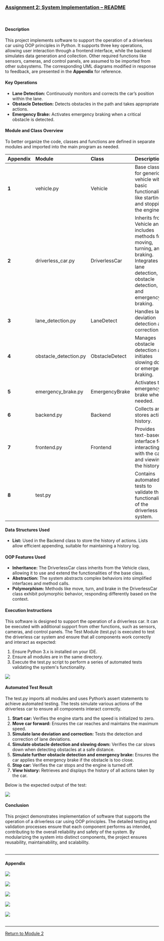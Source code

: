 ### [Assignment 2: System Implementation – README](https://helenhelene.github.io/eportfolio/pdf/Module02_README.pdf)

<br>

#### Description
This project implements software to support the operation of a driverless car using OOP principles in Python. It supports three key operations, allowing user interaction through a frontend interface, while the backend simulates data generation and collection. Other required functions like sensors, cameras, and control panels, are assumed to be imported from other subsystems. The corresponding UML diagrams modified in response to feedback, are presented in the **Appendix** for reference.

#### Key Operations
 - **Lane Detection:** Continuously monitors and corrects the car’s position within the lane.
 - **Obstacle Detection:** Detects obstacles in the path and takes appropriate actions.
 - **Emergency Brake:** Activates emergency braking when a critical obstacle is detected.

#### Module and Class Overview
To better organize the code, classes and functions are defined in separate modules and imported into the main program as needed. 

| **Appendix** | **Module** | **Class** | **Description** |
| :----------- | :--------- | :-------- | :-------------- |
| **1** | vehicle.py	| Vehicle	| Base class for generic vehicle with basic functionalities like starting and stopping the engine. |
| **2** | driverless_car.py	| DriverlessCar	| Inherits from Vehicle and includes methods for moving, turning, and braking. Integrates lane detection, obstacle detection, and emergency braking. |
| **3** | lane_detection.py	| LaneDetect	| Handles lane deviation detection and correction. |
| **4** | obstacle_detection.py	| ObstacleDetect	| Manages obstacle detection and initiates slowing down or emergency braking. |
| **5** | emergency_brake.py	| EmergencyBrake	| Activates the emergency brake when needed. |
| **6** | backend.py	| Backend	| Collects and stores action history. |
| **7** | frontend.py	| Frontend | Provides text-based interface for interacting with the car and viewing the history. |
| **8** | test.py |  | Contains automated tests to validate the functionality of the driverless car system. |

#### Data Structures Used
 - **List:** Used in the Backend class to store the history of actions. Lists allow efficient appending, suitable for maintaining a history log.

#### OOP Features Used
 - **Inheritance:** The DriverlessCar class inherits from the Vehicle class, allowing it to use and extend the functionalities of the base class.
 - **Abstraction:** The system abstracts complex behaviors into simplified interfaces and method calls.
 - **Polymorphism:** Methods like move, turn, and brake in the DriverlessCar class exhibit polymorphic behavior, responding differently based on the context.

#### Execution Instructions
This software is designed to support the operation of a driverless car. It can be executed with additional support from other functions, such as sensors, cameras, and control panels.  The Test Module (test.py) is executed to test the driverless car system and ensure that all components work correctly and interact as expected:
 1.	Ensure Python 3.x is installed on your IDE.
 2.	Ensure all modules are in the same directory.
 3.	Execute the test.py script to perform a series of automated tests validating the system's functionality.
<img src="OOP_Assignment2_Execute.jpg?raw=true">
<br?<br>

#### Automated Test Result
The test.py imports all modules and uses Python’s assert statements to achieve automated testing. The tests simulate various actions of the driverless car to ensure all components interact correctly.
 1.	**Start car:** Verifies the engine starts and the speed is initialized to zero.
 2.	**Move car forward:** Ensures the car reaches and maintains the maximum speed.
 3.	**Simulate lane deviation and correction:** Tests the detection and correction of lane deviations.
 4.	**Simulate obstacle detection and slowing down:** Verifies the car slows down when detecting obstacles at a safe distance.
 5.	**Simulate further obstacle detection and emergency brake:** Ensures the car applies the emergency brake if the obstacle is too close.
 6.	**Stop car:** Verifies the car stops and the engine is turned off.
 7.	**View history:** Retrieves and displays the history of all actions taken by the car.

Below is the expected output of the test: 

<img src="OOP_Assignment2_TestResult.jpg?raw=true">

#### Conclusion
This project demonstrates implementation of software that supports the operation of a driverless car using OOP principles. The detailed testing and validation processes ensure that each component performs as intended, contributing to the overall reliability and safety of the system. By modularizing the system into distinct components, the project ensures reusability, maintainability, and scalability.
<br><br>

---

#### Appendix	

<img src="OOP_Assignment2_UseCase.jpg?raw=true">
<br><br>

<img src="OOP_Assignment2_Class.jpg?raw=true">
<br><br>

<img src="OOP_Assignment2_Activity.jpg?raw=true">
<br><br>

<img src="OOP_Assignment2_StateMach.jpg?raw=true">
<br><br>

<img src="OOP_Assignment2_Sequence.jpg?raw=true">
<br><br>

---

[Return to Module 2](OOP.md)
